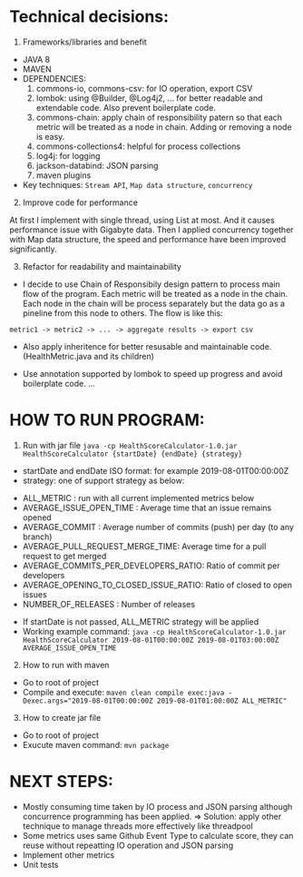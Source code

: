 # Technical decisions:
1. Frameworks/libraries and benefit
- JAVA 8
- MAVEN
- DEPENDENCIES:
    1. commons-io, commons-csv: for IO operation, export CSV
    2. lombok: using @Builder, @Log4j2, ... for better readable and extendable code. Also prevent boilerplate code.
    3. commons-chain: apply chain of responsibility patern so that each metric will be treated as a node in chain. Adding or removing a node is easy.
    4. commons-collections4: helpful for process collections
    5. log4j: for logging
    6. jackson-databind: JSON parsing
    7. maven plugins
- Key techniques: `Stream API`, `Map data structure`, `concurrency`

2. Improve code for performance

At first I implement with single thread, using List at most. 
And it causes performance issue with Gigabyte data.
Then I applied concurrency together with Map data structure, the speed and performance have been improved significantly. 

3. Refactor for readability and maintainability

* I decide to use Chain of Responsibily design pattern to process main flow of the program. 
Each metric will be treated as a node in the chain.
Each node in the chain will be process separately but the data go as a pineline from this node to others. The flow is like this:

```metric1 -> metric2 -> ... -> aggregate results -> export csv```

* Also apply inheritence for better resusable and maintainable code. (HealthMetric.java and its children)

* Use annotation supported by lombok to speed up progress and avoid boilerplate code.
...

# HOW TO RUN PROGRAM:
1. Run with jar file
`java -cp HealthScoreCalculator-1.0.jar HealthScoreCalculator {startDate} {endDate} {strategy}`

- startDate and endDate ISO format: for example 2019-08-01T00:00:00Z
- strategy: one of support strategy as below:
+ ALL_METRIC : run with all current implemented metrics below
+ AVERAGE_ISSUE_OPEN_TIME : Average time that an issue remains opened 
+ AVERAGE_COMMIT : Average number of commits (push) per day (to any branch)
+ AVERAGE_PULL_REQUEST_MERGE_TIME: Average time for a pull request to get merged
+ AVERAGE_COMMITS_PER_DEVELOPERS_RATIO: Ratio of commit per developers
+ AVERAGE_OPENING_TO_CLOSED_ISSUE_RATIO: Ratio of closed to open issues
+ NUMBER_OF_RELEASES : Number of releases

* If startDate is not passed, ALL_METRIC strategy will be applied
* Working example command:
`java -cp HealthScoreCalculator-1.0.jar HealthScoreCalculator 2019-08-01T00:00:00Z 2019-08-01T03:00:00Z AVERAGE_ISSUE_OPEN_TIME`

2. How to run with maven
- Go to root of project
- Compile and execute:
`maven clean compile exec:java -Dexec.args="2019-08-01T00:00:00Z 2019-08-01T01:00:00Z ALL_METRIC"`
3. How to create jar file
- Go to root of project
- Exucute maven command: 
```mvn package```
# NEXT STEPS:
- Mostly consuming time taken by IO process and JSON parsing although concurrence programming has been applied. 
=> Solution: apply other technique to manage threads more effectively like threadpool
- Some metrics uses same Github Event Type to calculate score, they can reuse without repeatting IO operation and JSON parsing
- Implement other metrics
- Unit tests






